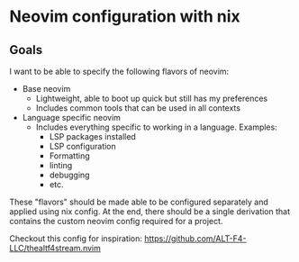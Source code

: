 # Neovim configuration with nix

## Goals

I want to be able to specify the following flavors of neovim:

* Base neovim
    * Lightweight, able to boot up quick but still has my preferences
    * Includes common tools that can be used in all contexts
* Language specific neovim
    * Includes everything specific to working in a language. Examples:
        * LSP packages installed
        * LSP configuration
        * Formatting
        * linting
        * debugging
        * etc.

These "flavors" should be made able to be configured separately and applied using
nix config. At the end, there should be a single derivation that contains the custom
neovim config required for a project.

Checkout this config for inspiration: https://github.com/ALT-F4-LLC/thealtf4stream.nvim
